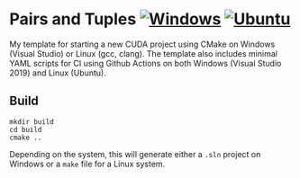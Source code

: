 # Pairs and Tuples [![Windows](https://github.com/Ahdhn/PT/actions/workflows/Windows.yml/badge.svg)](https://github.com/Ahdhn/PT/actions/workflows/Windows.yml) [![Ubuntu](https://github.com/Ahdhn/PT/actions/workflows/Ubuntu.yml/badge.svg)](https://github.com/Ahdhn/PT/actions/workflows/Ubuntu.yml)
My template for starting a new CUDA project using CMake on Windows (Visual Studio) or Linux (gcc, clang). The template also includes minimal YAML scripts for CI using Github Actions on both Windows (Visual Studio 2019) and Linux (Ubuntu). 


## Build 
```
mkdir build
cd build 
cmake ..
```

Depending on the system, this will generate either a `.sln` project on Windows or a `make` file for a Linux system. 

